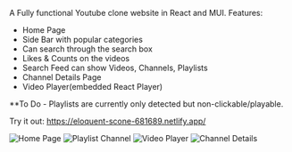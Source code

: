 A Fully functional Youtube clone website in React and MUI. 
Features: 
- Home Page
- Side Bar with popular categories
- Can search through the search box
- Likes & Counts on the videos 
- Search Feed can show Videos, Channels, Playlists
- Channel Details Page
- Video Player(embedded React Player)

**To Do - Playlists are currently only detected but non-clickable/playable. 

Try it out: https://eloquent-scone-681689.netlify.app/

![Home Page](https://user-images.githubusercontent.com/26090486/194733793-7b64780b-f0a2-4781-b9eb-7737dd996754.png)
![Playlist Channel](https://user-images.githubusercontent.com/26090486/194733796-ea4f8522-2d39-4437-ac59-a60ae34e3270.png)
![Video Player](https://user-images.githubusercontent.com/26090486/194733798-8d00432c-558d-48e2-a782-8f0d0b6d7bfd.png)
![Channel Details](https://user-images.githubusercontent.com/26090486/194733799-1158b0d4-dd40-4ce2-96a5-afccaf6bfe55.png)
